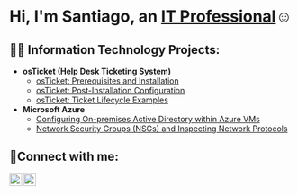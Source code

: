 <h1>Hi, I'm Santiago, an <a href="https://www.linkedin.com/in/santiago-ledesma-20954725a/">IT Professional</a>☺</h1>

<h2>👨‍💻 Information Technology Projects:</h2>

- <b>osTicket (Help Desk Ticketing System)</b>
  - [osTicket: Prerequisites and Installation](https://github.com/santidontsurf/osticket-prereqs)
  - [osTicket: Post-Installation Configuration](https://github.com/santidontsurf/post-install-config)
  - [osTicket: Ticket Lifecycle Examples](https://github.com/santidontsurf/ticket-lifecycle)
- <b>Microsoft Azure</b>
  - [Configuring On-premises Active Directory within Azure VMs](https://github.com/santidontsurf/configure-ad)
  - [Network Security Groups (NSGs) and Inspecting Network Protocols](https://github.com/santidontsurf/azure-network-protocols)


<h2>🤳Connect with me:</h2>

[<img align="left" alt="Santiago | LinkedIn" width="22px" src="https://cdn.jsdelivr.net/npm/simple-icons@v3/icons/linkedin.svg" />][linkedin]
[<img align="left" alt="Santiago | Instagram" width="22px" src="https://cdn.jsdelivr.net/npm/simple-icons@v3/icons/instagram.svg" />][instagram]

[instagram]: https://www.instagram.com/santidontsurf/
[linkedin]: https://www.linkedin.com/in/santiago-ledesma-20954725a/
